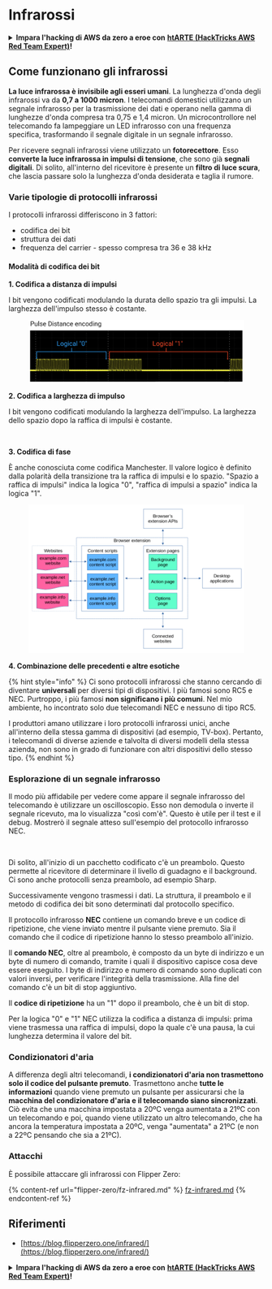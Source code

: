# Infrarossi

<details>

<summary><strong>Impara l'hacking di AWS da zero a eroe con</strong> <a href="https://training.hacktricks.xyz/courses/arte"><strong>htARTE (HackTricks AWS Red Team Expert)</strong></a><strong>!</strong></summary>

Altri modi per supportare HackTricks:

* Se vuoi vedere la tua **azienda pubblicizzata su HackTricks** o **scaricare HackTricks in PDF** Controlla i [**PACCHETTI DI ABBONAMENTO**](https://github.com/sponsors/carlospolop)!
* Ottieni il [**merchandising ufficiale di PEASS & HackTricks**](https://peass.creator-spring.com)
* Scopri [**The PEASS Family**](https://opensea.io/collection/the-peass-family), la nostra collezione di [**NFT**](https://opensea.io/collection/the-peass-family) esclusivi
* **Unisciti al** 💬 [**gruppo Discord**](https://discord.gg/hRep4RUj7f) o al [**gruppo Telegram**](https://t.me/peass) o **seguici** su **Twitter** 🐦 [**@carlospolopm**](https://twitter.com/hacktricks_live)**.**
* **Condividi i tuoi trucchi di hacking inviando PR ai repository di** [**HackTricks**](https://github.com/carlospolop/hacktricks) e [**HackTricks Cloud**](https://github.com/carlospolop/hacktricks-cloud) su GitHub.

</details>

## Come funzionano gli infrarossi <a href="#come-funziona-la-porta-infrarossi" id="come-funziona-la-porta-infrarossi"></a>

**La luce infrarossa è invisibile agli esseri umani**. La lunghezza d'onda degli infrarossi va da **0,7 a 1000 micron**. I telecomandi domestici utilizzano un segnale infrarosso per la trasmissione dei dati e operano nella gamma di lunghezze d'onda compresa tra 0,75 e 1,4 micron. Un microcontrollore nel telecomando fa lampeggiare un LED infrarosso con una frequenza specifica, trasformando il segnale digitale in un segnale infrarosso.

Per ricevere segnali infrarossi viene utilizzato un **fotorecettore**. Esso **converte la luce infrarossa in impulsi di tensione**, che sono già **segnali digitali**. Di solito, all'interno del ricevitore è presente un **filtro di luce scura**, che lascia passare solo la lunghezza d'onda desiderata e taglia il rumore.

### Varie tipologie di protocolli infrarossi <a href="#varie-tipologie-di-protocolli-infrarossi" id="varie-tipologie-di-protocolli-infrarossi"></a>

I protocolli infrarossi differiscono in 3 fattori:

* codifica dei bit
* struttura dei dati
* frequenza del carrier - spesso compresa tra 36 e 38 kHz

#### Modalità di codifica dei bit <a href="#modalità-di-codifica-dei-bit" id="modalità-di-codifica-dei-bit"></a>

**1. Codifica a distanza di impulsi**

I bit vengono codificati modulando la durata dello spazio tra gli impulsi. La larghezza dell'impulso stesso è costante.

<figure><img src="../../.gitbook/assets/image (16).png" alt=""><figcaption></figcaption></figure>

**2. Codifica a larghezza di impulso**

I bit vengono codificati modulando la larghezza dell'impulso. La larghezza dello spazio dopo la raffica di impulsi è costante.

<figure><img src="../../.gitbook/assets/image (29) (1).png" alt=""><figcaption></figcaption></figure>

**3. Codifica di fase**

È anche conosciuta come codifica Manchester. Il valore logico è definito dalla polarità della transizione tra la raffica di impulsi e lo spazio. "Spazio a raffica di impulsi" indica la logica "0", "raffica di impulsi a spazio" indica la logica "1".

<figure><img src="../../.gitbook/assets/image (25).png" alt=""><figcaption></figcaption></figure>

**4. Combinazione delle precedenti e altre esotiche**

{% hint style="info" %}
Ci sono protocolli infrarossi che stanno cercando di diventare **universali** per diversi tipi di dispositivi. I più famosi sono RC5 e NEC. Purtroppo, i più famosi **non significano i più comuni**. Nel mio ambiente, ho incontrato solo due telecomandi NEC e nessuno di tipo RC5.

I produttori amano utilizzare i loro protocolli infrarossi unici, anche all'interno della stessa gamma di dispositivi (ad esempio, TV-box). Pertanto, i telecomandi di diverse aziende e talvolta di diversi modelli della stessa azienda, non sono in grado di funzionare con altri dispositivi dello stesso tipo.
{% endhint %}

### Esplorazione di un segnale infrarosso

Il modo più affidabile per vedere come appare il segnale infrarosso del telecomando è utilizzare un oscilloscopio. Esso non demodula o inverte il segnale ricevuto, ma lo visualizza "così com'è". Questo è utile per il test e il debug. Mostrerò il segnale atteso sull'esempio del protocollo infrarosso NEC.

<figure><img src="../../.gitbook/assets/image (18) (2).png" alt=""><figcaption></figcaption></figure>

Di solito, all'inizio di un pacchetto codificato c'è un preambolo. Questo permette al ricevitore di determinare il livello di guadagno e il background. Ci sono anche protocolli senza preambolo, ad esempio Sharp.

Successivamente vengono trasmessi i dati. La struttura, il preambolo e il metodo di codifica dei bit sono determinati dal protocollo specifico.

Il protocollo infrarosso **NEC** contiene un comando breve e un codice di ripetizione, che viene inviato mentre il pulsante viene premuto. Sia il comando che il codice di ripetizione hanno lo stesso preambolo all'inizio.

Il **comando NEC**, oltre al preambolo, è composto da un byte di indirizzo e un byte di numero di comando, tramite i quali il dispositivo capisce cosa deve essere eseguito. I byte di indirizzo e numero di comando sono duplicati con valori inversi, per verificare l'integrità della trasmissione. Alla fine del comando c'è un bit di stop aggiuntivo.

Il **codice di ripetizione** ha un "1" dopo il preambolo, che è un bit di stop.

Per la logica "0" e "1" NEC utilizza la codifica a distanza di impulsi: prima viene trasmessa una raffica di impulsi, dopo la quale c'è una pausa, la cui lunghezza determina il valore del bit.

### Condizionatori d'aria

A differenza degli altri telecomandi, **i condizionatori d'aria non trasmettono solo il codice del pulsante premuto**. Trasmettono anche **tutte le informazioni** quando viene premuto un pulsante per assicurarsi che la **macchina del condizionatore d'aria e il telecomando siano sincronizzati**.\
Ciò evita che una macchina impostata a 20ºC venga aumentata a 21ºC con un telecomando e poi, quando viene utilizzato un altro telecomando, che ha ancora la temperatura impostata a 20ºC, venga "aumentata" a 21ºC (e non a 22ºC pensando che sia a 21ºC).

### Attacchi

È possibile attaccare gli infrarossi con Flipper Zero:

{% content-ref url="flipper-zero/fz-infrared.md" %}
[fz-infrared.md](flipper-zero/fz-infrared.md)
{% endcontent-ref %}

## Riferimenti

* [https://blog.flipperzero.one/infrared/](https://blog.flipperzero.one/infrared/)

<details>

<summary><strong>Impara l'hacking di AWS da zero a eroe con</strong> <a href="https://training.hacktricks.xyz/courses/arte"><strong>htARTE (HackTricks AWS Red Team Expert)</strong></a><strong>!</strong></summary>

Altri modi per supportare HackTricks:

* Se vuoi vedere la tua **azienda pubblicizzata su HackTricks** o **scaricare HackTricks in PDF** Controlla i [**PACCHETTI DI ABBONAMENTO**](https://github.com/sponsors/carlospolop)!
* Ottieni il [**merchandising ufficiale di PEASS & HackTricks**](https://peass.creator-spring.com)
* Scopri [**The PEASS Family**](https://opensea.io/collection/the-peass-family), la
